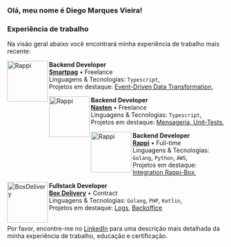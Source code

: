 <!--
### Bem-vindo ao meu perfil 👋

**didiegovieira/didiegovieira** is a ✨ _special_ ✨ repository because its `README.md` (this file) appears on your GitHub profile.

Here are some ideas to get you started:

- 🔭 I’m currently working on ...
- 🌱 I’m currently learning ...
- 👯 I’m looking to collaborate on ...
- 🤔 I’m looking for help with ...
- 💬 Ask me about ...
- 📫 How to reach me: ...
- 😄 Pronouns: ...
- ⚡ Fun fact: ...

![snake gif](https://github.com/didiegovieira/didiegovieira/blob/output/github-contribution-grid-snake.svg)
-->

### Olá, meu nome é Diego Marques Vieira!
### Experiência de trabalho

Na visão geral abaixo você encontrará minha experiência de trabalho mais recente:

[<img align="left" height="94px" width="94px" alt="Rappi" src="https://smartpag.app/_next/static/media/smartpaglogo.6e326895.svg"/>](https://smartpag.app/)

**Backend Developer** \
[**Smartpag**](https://smartpag.app/) • Freelance \
Linguagens & Tecnologias: `Typescript`,\
Projetos em destaque: [Event-Driven Data Transformation](),
<br/>

[<img align="left" height="94px" width="94px" alt="Rappi" src="https://media.licdn.com/dms/image/v2/D4D0BAQEzvKhbrbtFIA/company-logo_200_200/company-logo_200_200/0/1728311455450?e=2147483647&v=beta&t=9GGm9JsJtdHF3p4ZvZWreCFrslJg0PBs6rlkUhgwLpc"/>](https://www.nasten.com.br/)

**Backend Developer** \
[**Nasten**](https://www.nasten.com.br/) • Freelance \
Linguagens & Tecnologias: `Typescript`,\
Projetos em destaque: [Mensageria, Unit-Tests](),
<br/>

[<img align="left" height="94px" width="94px" alt="Rappi" src="https://encrypted-tbn0.gstatic.com/images?q=tbn:ANd9GcQBMXiapJO3bOHBmBO-BV8tc0VMYeuuMo7isab6h8lOiA&s"/>](https://www.rappi.com.br/)

**Backend Developer** \
[**Rappi**](https://www.rappi.com.br/) • Full-time \
Linguagens & Tecnologias: `Golang`, `Python`, `AWS`,\
Projetos em destaque: [Integration Rappi-Box](),
<br/>

[<img align="left" height="94px" width="94px" alt="BoxDelivery" src="https://media.licdn.com/dms/image/v2/C4D0BAQEqm2dfNh1oOw/company-logo_200_200/company-logo_200_200/0/1635784507112/boxdeliveryonline_logo?e=2147483647&v=beta&t=3xDHomVXUY5DucjYniWnTTxDOGWvsaDBWqhEDIYXTb8"/>](https://boxdelivery.com.br/)

**Fullstack Developer** \
[**Box Delivery**](https://boxdelivery.com.br/) • Contract \
Linguagens & Tecnologias: `Golang`, `PHP`, `Kotlin`,\
Projetos em destaque: [Logs](), [Backoffice]()
<br/>
<br/>

Por favor, encontre-me no [LinkedIn](https://www.linkedin.com/in/didiegovieira/) para uma descrição mais detalhada da minha experiência de trabalho, educação e certificação.
